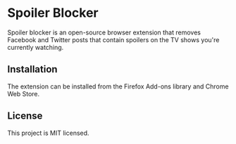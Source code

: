 # Spoiler Blocker
Spoiler blocker is an open-source browser extension that removes Facebook and Twitter posts that contain spoilers on the TV shows you're currently watching.

## Installation
The extension can be installed from the Firefox Add-ons library and Chrome Web Store.

## License
This project is MIT licensed.
